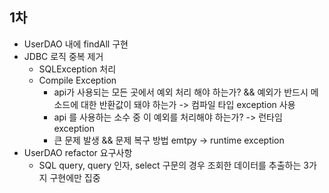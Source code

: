 ## 1차
* UserDAO 내에 findAll 구현
* JDBC 로직 중복 제거
  * SQLException 처리
  * Compile Exception
    * api가 사용되는 모든 곳에서 예외 처리 해야 하는가? && 예외가 반드시 메소드에 대한 반환값이 돼야 하는가 ->  컴파일 타입 exception 사용
    * api 를 사용하는 소수 중 이 예외를 처리해야 하는가? -> 런타임 exception
    * 큰 문제 발생 && 문제 복구 방법 emtpy -> runtime exception
* UserDAO refactor 요구사항
  * SQL query, query 인자, select 구문의 경우 조회한 데이터를 추출하는 3가지 구현에만 집중